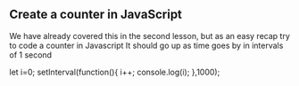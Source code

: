 ## Create a counter in JavaScript

We have already covered this in the second lesson, but as an easy recap try to code a counter in Javascript
It should go up as time goes by in intervals of 1 second


let i=0;
setInterval(function(){
i++;
console.log(i);
},1000);
